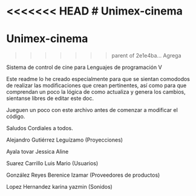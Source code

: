 ﻿<<<<<<< HEAD
﻿# Unimex-cinema
=======
# Unimex-cinema
>>>>>>> parent of 2e1e4ba... Agrega

Sistema de control de cine para Lenguajes de programación V

Este readme lo he creado especialmente para que se sientan comododos de realizar las
modificaciones que crean pertinentes, así como para que comprendan un poco la 
lógica de como actualiza y genera los cambios, sientanse libres de editar este doc. 

Jueguen un poco con este archivo antes de comenzar a modificar el código. 

Saludos Cordiales a todos. 

Alejandro Gutiérrez Leguízamo (Proyecciones) 

Ayala tovar Jessica Aline

Suarez Carrillo Luis Mario (Usuarios) 

González Reyes Berenice Izamar (Proveedores de productos) 

Lopez Hernandez karina yazmin (Sonidos)
